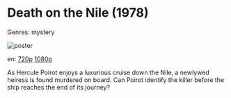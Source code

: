 # Death on the Nile (1978)

Genres: mystery

![poster](http://image.tmdb.org/t/p/w500/pgR1eEc4nSmGSd9VXhomKXvsGYQ.jpg)

en:
  [720p](magnet:?xt=urn:btih:d432a5dd16be86d19dd2aaf8c9c14fea5016d14b&dn=Death+on+the+Nile+%281978%29+720p+BrRip+x264+-+YIFY&tr=udp%3A%2F%2Ftracker.openbittorrent.com%3A80%2Fannounce&tr=udp%3A%2F%2Fglotorrents.pw%3A6969%2Fannounce&tr=udp%3A%2F%2Ftracker.openbittorrent.com%3A80%2Fannounce&tr=udp%3A%2F%2Ftracker.opentrackr.org%3A1337%2Fannounce&tr=udp%3A%2F%2Fzer0day.to%3A1337%2Fannounce&tr=udp%3A%2F%2Ftracker.coppersurfer.tk%3A6969%2Fannounce)
  [1080p](magnet:?xt=urn:btih:D5888CAF0F1B46060E981E799A7BBF1B19E00406&tr=udp://glotorrents.pw:6969/announce&tr=udp://tracker.opentrackr.org:1337/announce&tr=udp://torrent.gresille.org:80/announce&tr=udp://tracker.openbittorrent.com:80&tr=udp://tracker.coppersurfer.tk:6969&tr=udp://tracker.leechers-paradise.org:6969&tr=udp://p4p.arenabg.ch:1337&tr=udp://tracker.internetwarriors.net:1337)
  


As Hercule Poirot enjoys a luxurious cruise down the Nile, a newlywed heiress is found murdered on board. Can Poirot identify the killer before the ship reaches the end of its journey?